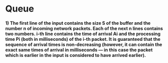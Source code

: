 # Queue

#### 1) The first line of the input contains the size S of the buffer and the number n of incoming network packets. Each of the next n lines contains two numbers. i-th line contains the time of arrival Ai and the processing time Pi (both in milliseconds) of the i-th packet. It is guaranteed that the sequence of arrival times is non-decreasing (however, it can contain the exact same times of arrival in milliseconds — in this case the packet which is earlier in the input is considered to have arrived earlier).

